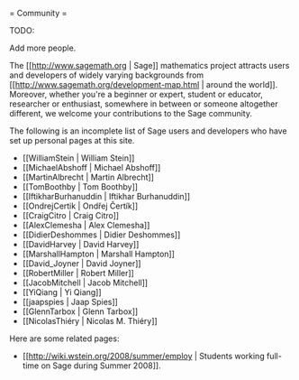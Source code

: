 = Community =

TODO:

Add more people.

The [[http://www.sagemath.org | Sage]] mathematics project attracts users and developers of widely varying backgrounds from [[http://www.sagemath.org/development-map.html  | around the world]].  Moreover, whether you're a beginner or expert, student or educator, researcher or enthusiast, somewhere in between or someone altogether different, we welcome your contributions to the Sage community.

The following is an incomplete list of Sage users and developers who have set up personal pages at this site. 

 * [[WilliamStein | William Stein]]
 * [[MichaelAbshoff | Michael Abshoff]]
 * [[MartinAlbrecht | Martin Albrecht]]
 * [[TomBoothby | Tom Boothby]]
 * [[IftikharBurhanuddin | Iftikhar Burhanuddin]]
 * [[OndrejCertik | Ondřej Čertík]]
 * [[CraigCitro | Craig Citro]]
 * [[AlexClemesha | Alex Clemesha]]
 * [[DidierDeshommes | Didier Deshommes]]
 * [[DavidHarvey | David Harvey]]
 * [[MarshallHampton | Marshall Hampton]]
 * [[David_Joyner | David Joyner]]
 * [[RobertMiller | Robert Miller]]
 * [[JacobMitchell | Jacob Mitchell]]
 * [[YiQiang | Yi Qiang]]
 * [[jaapspies | Jaap Spies]]
 * [[GlennTarbox | Glenn Tarbox]]
 * [[NicolasThiéry | Nicolas M. Thiéry]]

Here are some related pages:

 * [[http://wiki.wstein.org/2008/summer/employ | Students working full-time on Sage during Summer 2008]].
